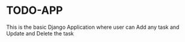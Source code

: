 # TODO-APP

This is the basic Django Application where user can Add any task and Update and Delete the task
